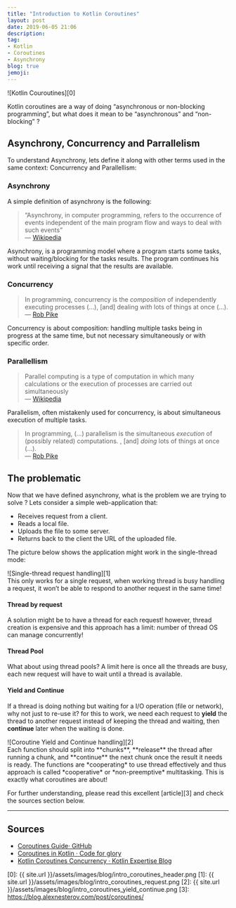 ```yaml
---
title: "Introduction to Kotlin Coroutines"
layout: post
date: 2019-06-05 21:06
description:
tag:
- Kotlin
- Coroutines
- Asynchrony
blog: true
jemoji:
---
```


<div class="text-center" markdown="1">
![Kotlin Couroutines][0]
</div>
  
Kotlin coroutines are a way of doing “asynchronous or non-blocking programming”, but what does it mean to be “asynchronous” and “non-blocking” ?

## Asynchrony, Concurrency and Parrallelism
To understand Asynchrony, lets define it along with other terms used in the same context: Concurrency and Parallellism:

### Asynchrony
A simple definition of asynchrony is the following:

> “Asynchrony, in computer programming, refers to the occurrence of events independent of the main program flow and ways to deal with such events”    
> — [Wikipedia](https://en.wikipedia.org/wiki/Asynchrony_(computer_programming))    

Asynchrony, is a programming model where a program starts some tasks, without waiting/blocking for the tasks results. The program continues his work until receiving a signal that the results are available.

### Concurrency
> In programming, concurrency is the _composition_ of independently executing processes (…), [and] dealing _with_ lots of things at once (…).    
> — [Rob Pike](https://blog.golang.org/concurrency-is-not-parallelism)     

Concurrency is about composition: handling multiple tasks being in progress at the same time, but not necessary simultaneously or with specific order. 

### Parallellism
> Parallel computing is a type of computation in which many calculations or the execution of processes are carried out simultaneously    
> — [Wikipedia](https://en.wikipedia.org/wiki/Parallel_computing)    

Parallelism, often mistakenly used for concurrency,  is about simultaneous execution of multiple tasks.

> In programming, (…) parallelism is the simultaneous _execution_ of (possibly related) computations. , [and] _doing_ lots of things at once (…).    
> — [Rob Pike](https://blog.golang.org/concurrency-is-not-parallelism)     

## The problematic
Now that we have defined asynchrony, what is the problem we are trying to solve ? 
Lets consider a simple web-application that:
* Receives request from a client.
* Reads a local file.
* Uploads the file to some server.
* Returns back to the client the URL of the uploaded file.

The picture below shows the application might work in the single-thread mode:
<div class="text-center" markdown="1">
![Single-thread request handling][1]
</div>
This only works for a single request, when working thread is busy handling a request, it won’t be able to respond to another request in the same time!  

#### Thread by request
A solution might be to have a thread for each request! however, thread creation is expensive and this approach has a limit: number of thread OS can manage concurrently!  

#### Thread Pool
What about using thread pools? A limit here is once all the threads are busy, each new request will have to wait until a thread is available.  

#### Yield and Continue
If a thread is doing nothing but waiting for a I/O operation (file or network), why not just to re-use it? for this to work, we need each request to **yield** the thread to another request instead of keeping the thread and waiting, then **continue** later when the waiting is done. 
<div class="text-center" markdown="1">
![Coroutine Yield and Continue handling][2]
</div>
Each function should split into **chunks**, **release** the thread after running a chunk, and **continue** the next chunk once the result it needs is ready. The functions are *cooperating* to use thread effectively and thus approach is called *cooperative* or *non-preemptive* multitasking. This is exactly what coroutines are about!
  
For further understanding, please read this excellent [article][3] and check the sources section below.
 
- - - -

## Sources
* [Coroutines Guide· GitHub](https://github.com/Kotlin/kotlinx.coroutines/blob/master/coroutines-guide.md)
* [Coroutines in Kotlin · Code for glory](https://blog.alexnesterov.com/post/coroutines/)
* [Kotlin Coroutines Concurrency · Kotlin Expertise Blog](https://kotlinexpertise.com/kotlin-coroutines-concurrency/)

[0]: {{ site.url }}/assets/images/blog/intro_coroutines_header.png
[1]: {{ site.url }}/assets/images/blog/intro_coroutines_request.png
[2]: {{ site.url }}/assets/images/blog/intro_coroutines_yield_continue.png
[3]: https://blog.alexnesterov.com/post/coroutines/



